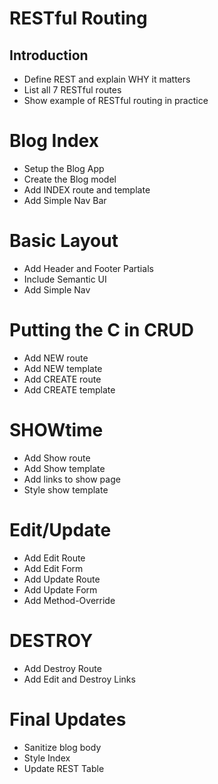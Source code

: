 # RESTful Routing
## Introduction
* Define REST and explain WHY it matters
* List all 7 RESTful routes
* Show example of RESTful routing in practice

# Blog Index
* Setup the Blog App
* Create the Blog model
* Add INDEX route and template
* Add Simple Nav Bar

# Basic Layout
* Add Header and Footer Partials
* Include Semantic UI
* Add Simple Nav

# Putting the C in CRUD
* Add NEW route
* Add NEW template
* Add CREATE route
* Add CREATE template

# SHOWtime
* Add Show route 
* Add Show template
* Add links to show page
* Style show template

# Edit/Update
* Add Edit Route
* Add Edit Form
* Add Update Route
* Add Update Form
* Add Method-Override

# DESTROY
* Add Destroy Route
* Add Edit and Destroy Links

# Final Updates
* Sanitize blog body
* Style Index
* Update REST Table